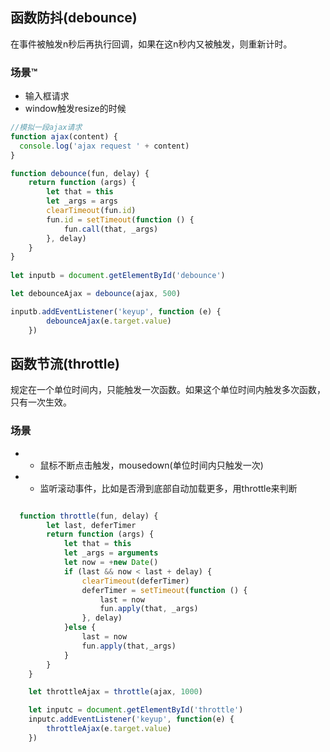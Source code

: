 ## 函数防抖(debounce)

在事件被触发n秒后再执行回调，如果在这n秒内又被触发，则重新计时。

### 场景™

- 输入框请求
- window触发resize的时候

```js
//模拟一段ajax请求
function ajax(content) {
  console.log('ajax request ' + content)
}

function debounce(fun, delay) {
    return function (args) {
        let that = this
        let _args = args
        clearTimeout(fun.id)
        fun.id = setTimeout(function () {
            fun.call(that, _args)
        }, delay)
    }
}
    
let inputb = document.getElementById('debounce')

let debounceAjax = debounce(ajax, 500)

inputb.addEventListener('keyup', function (e) {
        debounceAjax(e.target.value)
    })
```


## 函数节流(throttle)

规定在一个单位时间内，只能触发一次函数。如果这个单位时间内触发多次函数，只有一次生效。

### 场景

- -   鼠标不断点击触发，mousedown(单位时间内只触发一次)
- -   监听滚动事件，比如是否滑到底部自动加载更多，用throttle来判断

```js

  function throttle(fun, delay) {
        let last, deferTimer
        return function (args) {
            let that = this
            let _args = arguments
            let now = +new Date()
            if (last && now < last + delay) {
                clearTimeout(deferTimer)
                deferTimer = setTimeout(function () {
                    last = now
                    fun.apply(that, _args)
                }, delay)
            }else {
                last = now
                fun.apply(that,_args)
            }
        }
    }

    let throttleAjax = throttle(ajax, 1000)

    let inputc = document.getElementById('throttle')
    inputc.addEventListener('keyup', function(e) {
        throttleAjax(e.target.value)
    })
```
